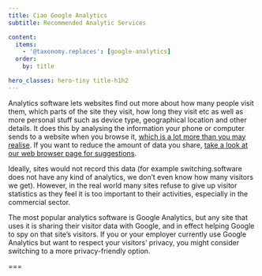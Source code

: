 ```yaml
---
title: Ciao Google Analytics
subtitle: Recommended Analytic Services

content:
  items:
    - '@taxonomy.replaces': [google-analytics]
  order:
    by: title

hero_classes: hero-tiny title-h1h2
---
```

Analytics software lets websites find out more about how many people visit them, which parts of the site they visit, how long they visit etc as well as more personal stuff such as device type, geographical location and other details. It does this by analysing the information your phone or computer sends to a website when you browse it, [which is a lot more than you may realise][1]. If you want to reduce the amount of data you share, [take a look at our web browser page for suggestions][2].

Ideally, sites would not record this data (for example switching.software does not have any kind of analytics, we don’t even know how many visitors we get). However, in the real world many sites refuse to give up visitor statistics as they feel it is too important to their activities, especially in the commercial sector.

The most popular analytics software is Google Analytics, but any site that uses it is sharing their visitor data with Google, and in effect helping Google to spy on that site’s visitors. If you or your employer currently use Google Analytics but want to respect your visitors’ privacy, you might consider switching to a more privacy-friendly option.

===

[1]: https://gizmodo.com/heres-all-the-data-collected-from-you-as-you-browse-the-1820779304
[2]: /replace/google-chrome
